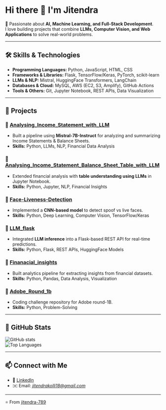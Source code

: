 # Hi there 👋 I'm Jitendra  

🚀 Passionate about **AI, Machine Learning, and Full-Stack Development**.  
I love building projects that combine **LLMs, Computer Vision, and Web Applications** to solve real-world problems.  

---

## 🛠️ Skills & Technologies
- **Programming Languages:** Python, JavaScript, HTML, CSS  
- **Frameworks & Libraries:** Flask, TensorFlow/Keras, PyTorch, scikit-learn  
- **LLMs & NLP:** Mistral, HuggingFace Transformers, LangChain  
- **Databases & Cloud:** MySQL, AWS (EC2, S3, Amplify), GitHub Actions  
- **Tools & Others:** Git, Jupyter Notebook, REST APIs, Data Visualization  

---

## 📂 Projects

### 🔹 [Analysing_Income_Statement_with_LLM](https://github.com/jitendra-789/Analysing_Income_Statement_with_LLM)
- Built a pipeline using **Mistral-7B-Instruct** for analyzing and summarizing Income Statements & Balance Sheets.  
- **Skills:** Python, LLMs, NLP, Financial Data Analysis  

### 🔹 [Analysing_Income_Statement_Balance_Sheet_Table_with_LLM](https://github.com/jitendra-789/Analysing_Income_Statement_Balance_Sheet_Table_with_LLM)
- Extended financial analysis with **table understanding using LLMs** in Jupyter Notebook.  
- **Skills:** Python, Jupyter, NLP, Financial Insights  

### 🔹 [Face-Liveness-Detection](https://github.com/jitendra-789/Face-Liveness-Detection)
- Implemented a **CNN-based model** to detect spoof vs live faces.  
- **Skills:** Python, Deep Learning, Computer Vision, TensorFlow/Keras  

### 🔹 [LLM_flask](https://github.com/jitendra-789/LLM_flask)
- Integrated **LLM inference** into a Flask-based REST API for real-time predictions.  
- **Skills:** Python, Flask, REST APIs, HuggingFace Models  

### 🔹 [Finanacial_insights](https://github.com/jitendra-789/Finanacial_insights)
- Built analytics pipeline for extracting insights from financial datasets.  
- **Skills:** Python, Pandas, Data Analysis, Visualization  

### 🔹 [Adobe_Round_1b](https://github.com/jitendra-789/Adobe_Round_1b)
- Coding challenge repository for Adobe round-1B.  
- **Skills:** Python, Problem-Solving  

---

## 🌟 GitHub Stats
![GitHub stats](https://github-readme-stats.vercel.app/api?username=jitendra-789&show_icons=true&theme=radical)  
![Top Languages](https://github-readme-stats.vercel.app/api/top-langs/?username=jitendra-789&layout=compact&theme=radical)

---

## 📫 Connect with Me
- 💼 [LinkedIn](https://www.linkedin.com/jitendrakolli)  
- ✉️ Email: *jitendrakolli18@gmail.com*  

---
⭐️ From [jitendra-789](https://github.com/jitendra-789)

